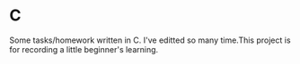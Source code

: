 # C
Some tasks/homework written in C.
I've editted so many time.This project is for  recording a little beginner's learning.
